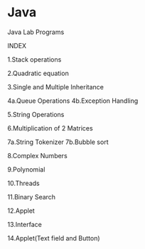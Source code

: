 # Java
Java Lab Programs

INDEX

1.Stack operations

2.Quadratic equation

3.Single and Multiple Inheritance

4a.Queue Operations
4b.Exception Handling

5.String Operations

6.Multiplication of 2 Matrices

7a.String Tokenizer
7b.Bubble sort

8.Complex Numbers

9.Polynomial

10.Threads

11.Binary Search

12.Applet

13.Interface

14.Applet(Text field and Button)

